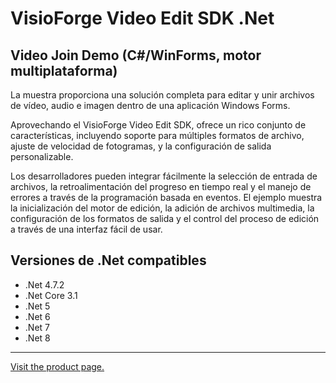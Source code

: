 ﻿# VisioForge Video Edit SDK .Net

## Video Join Demo (C#/WinForms, motor multiplataforma)

La muestra proporciona una solución completa para editar y unir archivos de vídeo, audio e imagen dentro de una aplicación Windows Forms.

Aprovechando el VisioForge Video Edit SDK, ofrece un rico conjunto de características, incluyendo soporte para múltiples formatos de archivo, ajuste de velocidad de fotogramas, y la configuración de salida personalizable.

Los desarrolladores pueden integrar fácilmente la selección de entrada de archivos, la retroalimentación del progreso en tiempo real y el manejo de errores a través de la programación basada en eventos. El ejemplo muestra la inicialización del motor de edición, la adición de archivos multimedia, la configuración de los formatos de salida y el control del proceso de edición a través de una interfaz fácil de usar.

## Versiones de .Net compatibles

* .Net 4.7.2
* .Net Core 3.1
* .Net 5
* .Net 6
* .Net 7
* .Net 8

---

[Visit the product page.](https://www.visioforge.com/video-edit-sdk-net)
